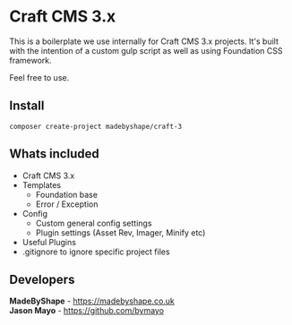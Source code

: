 # Craft CMS 3.x

This is a boilerplate we use internally for Craft CMS 3.x projects. It's built with the intention of a custom gulp script as well as using Foundation CSS framework.

Feel free to use.

## Install

`composer create-project madebyshape/craft-3`

## Whats included

- Craft CMS 3.x
- Templates
   - Foundation base
   - Error / Exception
- Config
   - Custom general config settings
   - Plugin settings (Asset Rev, Imager, Minify etc)
- Useful Plugins
- .gitignore to ignore specific project files

## Developers

**MadeByShape** - https://madebyshape.co.uk  
**Jason Mayo** - https://github.com/bymayo
